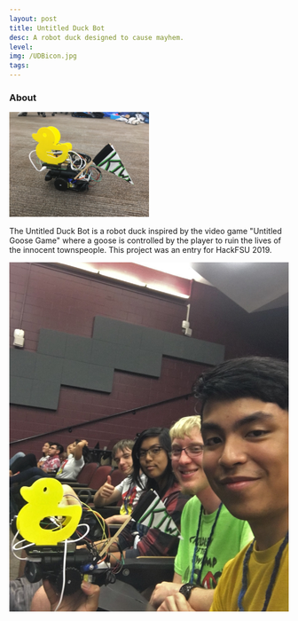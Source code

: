 ```yaml
---
layout: post
title: Untitled Duck Bot
desc: A robot duck designed to cause mayhem.
level:
img: /UDBicon.jpg
tags:
---
```

### About

<img src="/images/UDB1.jpg" alt="" class="image center" width="50%">

The Untitled Duck Bot is a robot duck inspired by the video game "Untitled Goose Game" where a goose is controlled by the player to ruin the lives of the innocent townspeople. This project was an entry for HackFSU 2019.


<img src="/images/UDB2.jpg" alt="" class="image center">